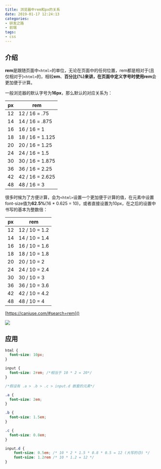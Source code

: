```yaml
---
title: 浏览器中rem和px的关系
date: 2019-01-17 12:24:13
categories:
- 研发之路
- 前端
tags:
- css
---
```


## 介绍

**rem**是跟随页面中```<html>```的单位，无论在页面中的任何位置，rem都是相对于(且仅相对于)```<html>```的，相较**em**、**百分比(%)**来讲，在页面中定义字号时使用**rem**会更加便于计算。

一般浏览器的默认字号为**16px**，那么默认的对应关系为：

| px | rem |
|---|---|
| 12 | 12 / 16 = .75 |
| 14 | 14 / 16 = .875 |
| 16 | 16 / 16 = 1 |
| 18 | 18 / 16 = 1.125 |
| 20 | 20 / 16 = 1.25 |
| 24 | 24 / 16 = 1.5 |
| 30 | 30 / 16 = 1.875 |
| 36 | 36 / 16 = 2.25 |
| 42 | 42 / 16 = 2.625 |
| 48 | 48 / 16 = 3 |

很多时候为了方便计算，会为```<html>```设置一个更加便于计算的值，在元素中设置font-size值为**62.5%**(16 * 0.625 = 10)，或者直接设置为10px，在之后的设置中书写的基本为整数倍：

| px | rem |
|---|---|
| 12 | 12 / 10 = 1.2 |
| 14 | 14 / 10 = 1.4 |
| 16 | 16 / 10 = 1.6 |
| 18 | 18 / 10 = 1.8 |
| 20 | 20 / 10 = 2 |
| 24 | 24 / 10 = 2.4 |
| 30 | 30 / 10 = 3 |
| 36 | 36 / 10 = 3.6 |
| 42 | 42 / 10 = 4.2 |
| 48 | 48 / 10 = 4 |

[https://caniuse.com/#search=rem]()

![](http://static.0.codante.org/b/a/ba3799d048192b262d4cce5f4a21d391a402f5f2.png)

## 应用

```css
html {
  font-size: 10px;
}

input {
  font-size: 2rem; /*相当于 10 * 2 = 20*/
}

/*假设有 .a > .b > .c > input.d 嵌套的元素*/

.a {
  font-size: 2em;
}

.b {
  font-size: 1.5em;
}

.c {
  font-size: 0.8em;
}

input.d {
	font-size: 0.5em; /* 10 * 2 * 1.5 * 0.8 * 0.5 = 12 (大写的😓) */
	font-size: 1.2rem /* 10 * 1.2 = 12 */
}
```
